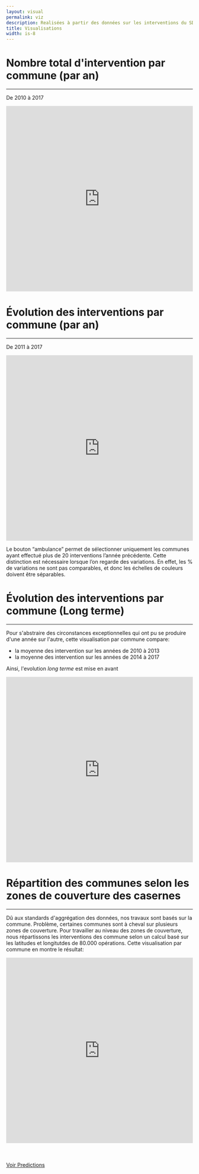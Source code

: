 ```yaml
---
layout: visual
permalink: viz
description: Realisées à partir des données sur les interventions du SDIS de l'Essonne
title: Visualisations
width: is-8
---
```


# **Nombre** total d'intervention par commune (par an)
----
De 2010 à 2017
<iframe id="freshwidget-frame" src="https://algo.previsecours.fr/dip/api/webapps/view?projectKey=PRVISECOURSVISUALISATIONDFINITIF&webAppId=ofW9eLx&apiKey=aeC4WKaibyp3ixDV3a2XeEAVpoMrlyS6" scrolling="auto" allowtransparency="true" style="height: 500px; width: 100%;" frameborder="0"> </div></iframe>


# **Évolution** des interventions par commune (par an)
----
De 2011 à 2017  

<iframe id="freshwidget-frame" src="https://algo.previsecours.fr/dip/api/webapps/view?projectKey=PRVISECOURSVISUALISATIONDFINITIF&webAppId=86c6EHS&apiKey=xy3sssYuLEFaO4zEz2VJqoj7kEOnUnew" scrolling="auto" allowtransparency="true" style="height: 500px; width: 100%;" frameborder="0"> </div></iframe>

Le bouton “ambulance” permet de sélectionner uniquement les communes ayant effectué plus de 20 interventions l’année précédente. Cette distinction est nécessaire lorsque l’on regarde des variations. En effet, les % de variations ne sont pas comparables, et donc les échelles de couleurs doivent être séparables.


# **Évolution** des interventions par commune (Long terme)
----
Pour s'abstraire des circonstances exceptionnelles qui ont pu se produire d'une année sur l'autre, cette visualisation par commune compare:  
  * la moyenne des intervention sur les années de 2010 à 2013  
  * la moyenne des intervention sur les années de 2014 à 2017  

Ainsi, l'evolution _long terme_ est mise en avant
<iframe id="freshwidget-frame" src="https://algo.previsecours.fr/dip/api/webapps/view?projectKey=PRVISECOURSVISUALISATIONDFINITIF&webAppId=asyYI1g&apiKey=c0USPYbfFMrEvExaBZhWR6WyFwMSHjud" scrolling="auto" allowtransparency="true" style="height: 500px; width: 100%;" frameborder="0"> </div></iframe>

# **Répartition** des communes selon les zones de couverture des casernes
----
Dû aux standards d'aggrégation des données, nos travaux sont basés sur la commune. Problème, certaines communes sont à cheval sur plusieurs zones de couverture. Pour travailler au niveau des zones de couverture, nous répartissons les interventions des commune selon un calcul basé sur les latitudes et longitutdes de 80.000 opérations. Cette visualisation par commune en montre le résultat:  

<iframe id="freshwidget-frame" src="https://algo.previsecours.fr/dip/api/webapps/view?projectKey=PRVISECOURSVISUALISATIONDFINITIF&webAppId=DBoeDrZ&apiKey=lDiPUif4AaNr9CkQOCT3kNcxQxk43kqE" scrolling="auto" allowtransparency="true" style="height: 500px; width: 100%;" frameborder="0"> </div></iframe>

<div class="has-text-centered" style="margin-top:50px">
  <a type="button" href="Viz_Prediction" class="button is-link">Voir Predictions</a>
</div>
